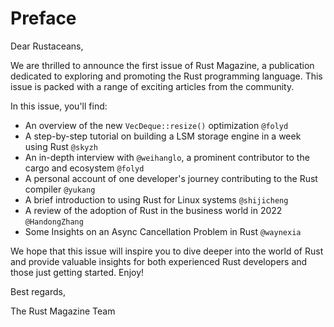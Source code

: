 
# Preface

Dear Rustaceans,

We are thrilled to announce the first issue of Rust Magazine, a publication dedicated to exploring and promoting the Rust programming language. This issue is packed with a range of exciting articles from the community.

In this issue, you'll find:

- An overview of the new `VecDeque::resize()` optimization `@folyd`
- A step-by-step tutorial on building a LSM storage engine in a week using Rust  `@skyzh`
- An in-depth interview with `@weihanglo`, a prominent contributor to the cargo and ecosystem `@folyd`
- A personal account of one developer's journey contributing to the Rust compiler `@yukang`
- A brief introduction to using Rust for Linux systems `@shijicheng`
- A review of the adoption of Rust in the business world in 2022 `@HandongZhang`
- Some Insights on an Async Cancellation Problem in Rust `@waynexia`

We hope that this issue will inspire you to dive deeper into the world of Rust and provide valuable insights for both experienced Rust developers and those just getting started. Enjoy!

Best regards,

The Rust Magazine Team



